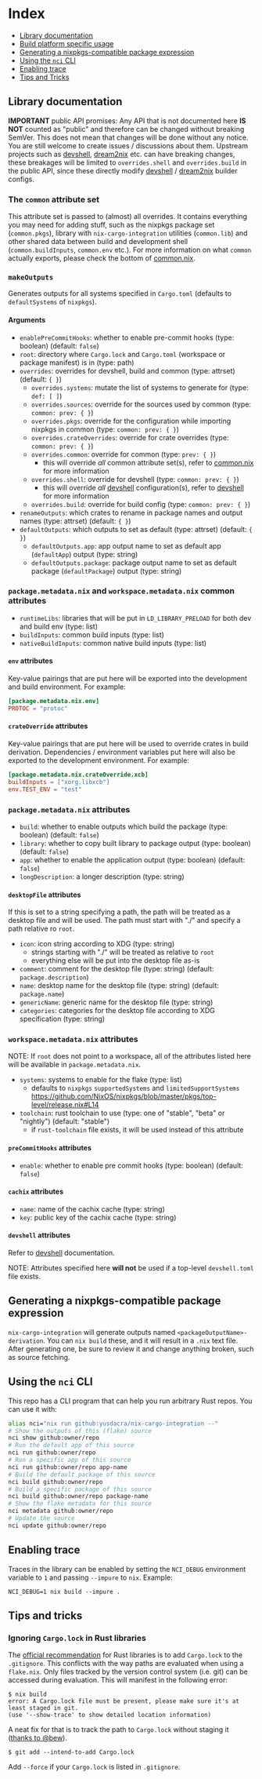# Index

- [Library documentation](#library-documentation)
- [Build platform specific usage](#build-platform-specific-usage)
- [Generating a nixpkgs-compatible package expression](#generating-a-nixpkgs-compatible-package-expression)
- [Using the `nci` CLI](#using-the-nci-cli)
- [Enabling trace](#enabling-trace)
- [Tips and Tricks](#tips-and-tricks)

## Library documentation

**IMPORTANT** public API promises: Any API that is not documented here **IS NOT** counted
as "public" and therefore can be changed without breaking SemVer. This does not mean that
changes will be done without any notice. You are still welcome to create issues / discussions
about them. Upstream projects such as [devshell], [dream2nix] etc. can have breaking changes,
these breakages will be limited to `overrides.shell` and `overrides.build` in the public API,
since these directly modify [devshell] / [dream2nix] builder configs.

### The `common` attribute set

This attribute set is passed to (almost) all overrides. It contains everything you may
need for adding stuff, such as the nixpkgs package set (`common.pkgs`), library with
`nix-cargo-integration` utilities (`common.lib`) and other shared data between build
and development shell (`common.buildInputs`, `common.env` etc.). For more information
on what `common` actually exports, please check the bottom of [common.nix](./src/common.nix).

### `makeOutputs`

Generates outputs for all systems specified in `Cargo.toml` (defaults to `defaultSystems` of `nixpkgs`).

#### Arguments

- `enablePreCommitHooks`: whether to enable pre-commit hooks (type: boolean) (default: `false`)
- `root`: directory where `Cargo.lock` and `Cargo.toml` (workspace or package manifest) is in (type: path)
- `overrides`: overrides for devshell, build and common (type: attrset) (default: `{ }`)
    - `overrides.systems`: mutate the list of systems to generate for (type: `def: [ ]`)
    - `overrides.sources`: override for the sources used by common (type: `common: prev: { }`)
    - `overrides.pkgs`: override for the configuration while importing nixpkgs in common (type: `common: prev: { }`)
    - `overrides.crateOverrides`: override for crate overrides (type: `common: prev: { }`)
    - `overrides.common`: override for common (type: `prev: { }`)
        - this will override *all* common attribute set(s), refer to [common.nix](./src/common.nix) for more information
    - `overrides.shell`: override for devshell (type: `common: prev: { }`)
        - this will override *all* [devshell] configuration(s), refer to [devshell] for more information
    - `overrides.build`: override for build config (type: `common: prev: { }`)
- `renameOutputs`: which crates to rename in package names and output names (type: attrset) (default: `{ }`)
- `defaultOutputs`: which outputs to set as default (type: attrset) (default: `{ }`)
    - `defaultOutputs.app`: app output name to set as default app (`defaultApp`) output (type: string)
    - `defaultOutputs.package`: package output name to set as default package (`defaultPackage`) output (type: string)

### `package.metadata.nix` and `workspace.metadata.nix` common attributes

- `runtimeLibs`: libraries that will be put in `LD_LIBRARY_PRELOAD` for both dev and build env (type: list)
- `buildInputs`: common build inputs (type: list)
- `nativeBuildInputs`: common native build inputs (type: list)

#### `env` attributes

Key-value pairings that are put here will be exported into the development and build environment.
For example:
```toml
[package.metadata.nix.env]
PROTOC = "protoc"
```

#### `crateOverride` attributes

Key-value pairings that are put here will be used to override crates in build derivation.
Dependencies / environment variables put here will also be exported to the development environment.
For example:
```toml
[package.metadata.nix.crateOverride.xcb]
buildInputs = ["xorg.libxcb"]
env.TEST_ENV = "test"
```

### `package.metadata.nix` attributes

- `build`: whether to enable outputs which build the package (type: boolean) (default: `false`)
- `library`: whether to copy built library to package output (type: boolean) (default: `false`)
- `app`: whether to enable the application output (type: boolean) (default: `false`)
- `longDescription`: a longer description (type: string)

#### `desktopFile` attributes

If this is set to a string specifying a path, the path will be treated as a desktop file and will be used.
The path must start with "./" and specify a path relative ro `root`. 

- `icon`: icon string according to XDG (type: string)
    - strings starting with "./" will be treated as relative to `root`
    - everything else will be put into the desktop file as-is
- `comment`: comment for the desktop file (type: string) (default: `package.description`)
- `name`: desktop name for the desktop file (type: string) (default: `package.name`)
- `genericName`: generic name for the desktop file (type: string)
- `categories`: categories for the desktop file according to XDG specification (type: string)

### `workspace.metadata.nix` attributes

NOTE: If `root` does not point to a workspace, all of the attributes listed here
will be available in `package.metadata.nix`.

- `systems`: systems to enable for the flake (type: list)
    - defaults to `nixpkgs` `supportedSystems` and `limitedSupportSystems` https://github.com/NixOS/nixpkgs/blob/master/pkgs/top-level/release.nix#L14
- `toolchain`: rust toolchain to use (type: one of "stable", "beta" or "nightly") (default: "stable")
    - if `rust-toolchain` file exists, it will be used instead of this attribute

#### `preCommitHooks` attributes

- `enable`: whether to enable pre commit hooks (type: boolean) (default: `false`)

#### `cachix` attributes

- `name`: name of the cachix cache (type: string)
- `key`: public key of the cachix cache (type: string)

#### `devshell` attributes

Refer to [devshell] documentation.

NOTE: Attributes specified here **will not** be used if a top-level `devshell.toml` file exists.

## Generating a nixpkgs-compatible package expression

`nix-cargo-integration` will generate outputs named `<packageOutputName>-derivation`.
You can `nix build` these, and it will result in a `.nix` text file. After generating one,
be sure to review it and change anything broken, such as source fetching.

## Using the `nci` CLI

This repo has a CLI program that can help you run arbitrary Rust repos. You can use it with:
```bash
alias nci="nix run github:yusdacra/nix-cargo-integration --"
# Show the outputs of this (flake) source
nci show github:owner/repo
# Run the default app of this source
nci run github:owner/repo
# Run a specific app of this source
nci run github:owner/repo app-name
# Build the default package of this source
nci build github:owner/repo
# Build a specific package of this source
nci build github:owner/repo package-name
# Show the flake metadata for this source
nci metadata github:owner/repo
# Update the source
nci update github:owner/repo
```

## Enabling trace

Traces in the library can be enabled by setting the `NCI_DEBUG` environment
variable to `1` and passing `--impure` to `nix`. Example:
```
NCI_DEBUG=1 nix build --impure .
```

## Tips and tricks

### Ignoring `Cargo.lock` in Rust libraries

The [official recommendation](https://doc.rust-lang.org/cargo/guide/cargo-toml-vs-cargo-lock.html) for Rust libraries is to add `Cargo.lock` to the `.gitignore`.
This conflicts with the way paths are evaluated when using a `flake.nix`. Only files
tracked by the version control system (i.e. git) can be accessed during evaluation.
This will manifest in the following error:
```console
$ nix build
error: A Cargo.lock file must be present, please make sure it's at least staged in git.
(use '--show-trace' to show detailed location information)
```

A neat fix for that is to track the path to `Cargo.lock` without staging it
([thanks to @bew](https://github.com/yusdacra/nix-cargo-integration/issues/46#issuecomment-962589582)).
```console
$ git add --intend-to-add Cargo.lock
```
Add `--force` if your `Cargo.lock` is listed in `.gitignore`.

[devshell]: https://github.com/numtide/devshell "devshell"
[flake-compat]: https://github.com/edolstra/flake-compat "flake-compat"
[dream2nix]: https://github.com/nix-community/dream2nix "dream2nix"
